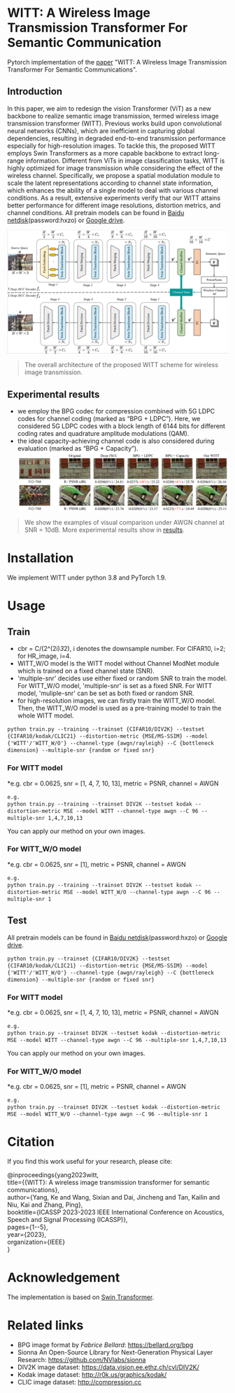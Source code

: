 # WITT: A Wireless Image Transmission Transformer For Semantic Communication

Pytorch implementation of the [paper](https://arxiv.org/abs/2211.00937) "WITT: A Wireless Image Transmission Transformer For Semantic Communications".

## Introduction
In this paper, we aim to redesign the vision Transformer (ViT) as a new backbone to realize semantic image transmission, termed wireless image transmission transformer (WITT). Previous works build upon convolutional neural networks (CNNs), which are inefficient in capturing global dependencies, resulting in degraded end-to-end transmission performance especially for high-resolution images. To tackle this, the proposed WITT employs Swin Transformers as a more capable backbone to extract long-range information. Different from ViTs in image classification tasks, WITT is highly optimized for image transmission while considering the effect of the wireless channel. Specifically, we propose a spatial modulation module to scale the latent representations according to channel state information, which enhances the ability of a single model to deal with various channel conditions. As a result, extensive experiments verify that our WITT attains better performance for different image resolutions, distortion metrics, and channel conditions. All pretrain models can be found in [Baidu netdisk](https://pan.baidu.com/s/13_Lb8wFVio9PFU4jiySrhA (password:hxzo))(password:hxzo) or [Google drive](https://drive.google.com/drive/folders/1YdnShbfIT03p_e30vjkV2wPKYOQPmUWp?usp=share_link).

![ ](overview.png)
>  The overall architecture of the proposed WITT scheme for wireless image transmission.

## Experimental results

* we employ the BPG codec for compression combined with 5G LDPC codes for channel coding (marked as “BPG + LDPC”). Here, we considered 5G LDPC codes with a block length of 6144 bits for different coding rates and quadrature amplitude modulations (QAM). 
* the ideal capacity-achieving channel code is also considered during evaluation (marked as “BPG + Capacity”).
![ ](./results/visual_comparison_result.png)
>  We show the examples of visual comparison under AWGN channel at SNR = 10dB. More experimental results show in [results](./results).

# Installation
We implement WITT under python 3.8 and PyTorch 1.9. 


# Usage

## Train

* cbr = C/(2^(2i)*3*2), i denotes the downsample number. For CIFAR10, i=2; for HR_image, i=4.
* WITT_W/O model is the WITT model without Channel ModNet module which is trained on a fixed channel state (SNR).
* 'multiple-snr' decides use either fixed or random SNR to train the model. For WITT_W/O model, 'multiple-snr' is set as a fixed SNR. For WITT model, 'muliple-snr' can be set as both fixed or random SNR.
* for high-resolution images, we can firstly train the WITT_W/O model. Then, the WITT_W/O model is used as a pre-training model to train the whole WITT model.
```
python train.py --training --trainset {CIFAR10/DIV2K} --testset {CIFAR10/kodak/CLIC21} --distortion-metric {MSE/MS-SSIM} --model {'WITT'/'WITT_W/O'} --channel-type {awgn/rayleigh} --C {bottleneck dimension} --multiple-snr {random or fixed snr}
```

### For WITT model 

*e.g. cbr = 0.0625, snr = [1, 4, 7, 10, 13], metric = PSNR, channel = AWGN

```
e.g.
python train.py --training --trainset DIV2K --testset kodak --distortion-metric MSE --model WITT --channel-type awgn --C 96 --multiple-snr 1,4,7,10,13
```

You can apply our method on your own images.

### For WITT_W/O model 

*e.g. cbr = 0.0625, snr = [1], metric = PSNR, channel = AWGN

```
e.g.
python train.py --training --trainset DIV2K --testset kodak --distortion-metric MSE --model WITT_W/O --channel-type awgn --C 96 --multiple-snr 1
```


## Test
All pretrain models can be found in [Baidu netdisk](https://pan.baidu.com/s/13_Lb8wFVio9PFU4jiySrhA (password:hxzo))(password:hxzo) or [Google drive](https://drive.google.com/drive/folders/1xry4pm8CIW4AVpU8t6gAGKFnsnWjApk9?usp=share_link).

```
python train.py --trainset {CIFAR10/DIV2K} --testset {CIFAR10/kodak/CLIC21} --distortion-metric {MSE/MS-SSIM} --model {'WITT'/'WITT_W/O'} --channel-type {awgn/rayleigh} --C {bottleneck dimension} --multiple-snr {random or fixed snr}
```

### For WITT model 

*e.g. cbr = 0.0625, snr = [1, 4, 7, 10, 13], metric = PSNR, channel = AWGN

```
e.g.
python train.py --trainset DIV2K --testset kodak --distortion-metric MSE --model WITT --channel-type awgn --C 96 --multiple-snr 1,4,7,10,13
```

You can apply our method on your own images.

### For WITT_W/O model 

*e.g. cbr = 0.0625, snr = [1], metric = PSNR, channel = AWGN

```
e.g.
python train.py --trainset DIV2K --testset kodak --distortion-metric MSE --model WITT_W/O --channel-type awgn --C 96 --multiple-snr 1
```

# Citation

If you find this work useful for your research, please cite:

@inproceedings{yang2023witt,   
  title={{WITT}: A wireless image transmission transformer for semantic communications},   
  author={Yang, Ke and Wang, Sixian and Dai, Jincheng and Tan, Kailin and Niu, Kai and Zhang, Ping},   
  booktitle={ICASSP 2023-2023 IEEE International Conference on Acoustics, Speech and Signal Processing (ICASSP)},   
  pages={1--5},   
  year={2023},   
  organization={IEEE}   
}

# Acknowledgement
The implementation is based on [Swin Transformer](https://github.com/microsoft/Swin-Transformer).

# Related links
* BPG image format by _Fabrice Bellard_: https://bellard.org/bpg
* Sionna An Open-Source Library for Next-Generation Physical Layer Research: https://github.com/NVlabs/sionna
* DIV2K image dataset: https://data.vision.ee.ethz.ch/cvl/DIV2K/
* Kodak image dataset: http://r0k.us/graphics/kodak/
* CLIC image dataset:  http://compression.cc
